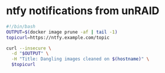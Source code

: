 # ntfy notifications from unRAID

``` bash
#!/bin/bash
OUTPUT=$(docker image prune -af | tail -1)
topicurl=https://ntfy.example.com/topic

curl --insecure \
  -d "$OUTPUT" \
  -H "Title: Dangling images cleaned on $(hostname)" \
  $topicurl
  ```
